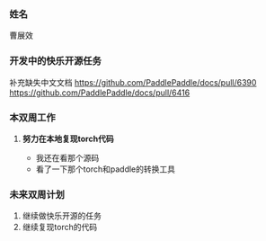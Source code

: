 ### 姓名

曹展效

### 开发中的快乐开源任务

补充缺失中文文档
https://github.com/PaddlePaddle/docs/pull/6390
https://github.com/PaddlePaddle/docs/pull/6416

### 本双周工作

1. **努力在本地复现torch代码**

   - 我还在看那个源码
   - 看了一下那个torch和paddle的转换工具

### 未来双周计划

1. 继续做快乐开源的任务
2. 继续复现torch的代码

